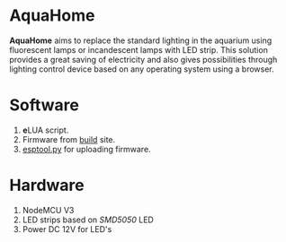 # AquaHome
**AquaHome** aims to replace the standard lighting in the aquarium using fluorescent lamps or incandescent lamps with LED strip. This solution provides a great saving of electricity and also gives possibilities through lighting control device based on any operating system using a browser.

# Software
1. **e**LUA script.
2. Firmware from [build](http://nodemcu-build.com) site.
3. [esptool.py](https://github.com/themadinventor/esptool) for uploading firmware.

# Hardware
1. NodeMCU V3
2. LED strips based on _SMD5050_ LED
3. Power DC 12V for LED's
